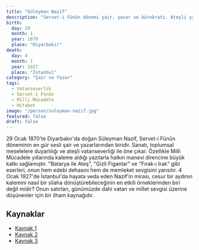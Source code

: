 ```yaml
---
title: "Süleyman Nazif"
description: "Servet-i Fünûn dönemi şair, yazar ve bürokratı. Ateşli yazıları ve vatansever duruşuyla tanınır."
birth:
  day: 29
  month: 1
  year: 1870
  place: "Diyarbakır"
death:
  day: 4
  month: 1
  year: 1927
  place: "İstanbul"
category: "Şair ve Yazar"
tags:
  - Vatanseverlik
  - Servet-i Fünûn
  - Milli Mücadele
  - Hitabet
image: "/person/suleyman-nazif.jpg"
featured: false
draft: false
---
```


29 Ocak 1870'te Diyarbakır'da doğan Süleyman Nazif, Servet-i Fünûn döneminin en gür sesli şair ve yazarlarından biridir. Sanatı, toplumsal meselelere duyarlılığı ve ateşli vatanseverliği ile öne çıkar. Özellikle Milli Mücadele yıllarında kaleme aldığı yazılarla halkın manevi direncine büyük katkı sağlamıştır. "Batarya ile Ateş", "Gizli Figanlar" ve "Fırak-ı Irak" gibi eserleri, onun hem edebi dehasını hem de memleket sevgisini yansıtır. 4 Ocak 1927'de İstanbul'da hayata veda eden Nazif'in mirası, cesur bir aydının kalemini nasıl bir silaha dönüştürebileceğinin en etkili örneklerinden biri değil midir? Onun satırları, günümüzde dahi vatan ve millet sevgisi üzerine düşünenler için bir ilham kaynağıdır.

## Kaynaklar

- [Kaynak 1](https://tr.wikipedia.org/wiki/S%C3%BCleyman_Nazif)
- [Kaynak 2](https://www.diyarbakir.gov.tr/suleyman-nazif)
- [Kaynak 3](https://www.biyografya.com/biyografi/1498)
